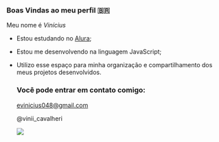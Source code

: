 ### Boas Vindas ao meu perfil 🇧🇷

Meu nome é _Vinícius_

- Estou estudando no [Alura](https://cursos.alura.com.br/dashboard);
- Estou me desenvolvendo na linguagem JavaScript;
- Utilizo esse espaço para minha organização e compartilhamento dos meus projetos desenvolvidos.

  ### Você pode entrar em contato comigo:

  evinicius048@gmail.com

  @vinii_cavalheri

  ![](https://media1.tenor.com/m/-YjEinvz7QMAAAAC/bolsonaro-acre.gif)

